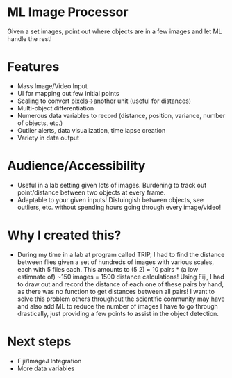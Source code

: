 # ML Image Processor
Given a set images, point out where objects are in a few images and let ML handle the rest! 


# Features
- Mass Image/Video Input
- UI for mapping out few initial points
- Scaling to convert pixels->another unit (useful for distances)
- Multi-object differentiation
- Numerous data variables to record (distance, position, variance, number of objects, etc.)
- Outlier alerts, data visualization, time lapse creation
- Variety in data output


# Audience/Accessibility
- Useful in a lab setting given lots of images. Burdening to track out point/distance between two objects at every frame.
- Adaptable to your given inputs! Distuingish between objects, see outliers, etc. without spending hours going through every image/video!


# Why I created this?
- During my time in a lab at program called TRIP, I had to find the distance between flies given a set of hundreds of images with various scales, each with 5 flies each. This amounts to (5 2) = 10 pairs * (a low estimnate of) ~150 images = 1500 distance calculations! Using Fiji, I had to draw out and record the distance of each one of these pairs by hand, as there was no function to get distances between all pairs! I want to solve this problem others throughout the scientific community may have and also add ML to reduce the number of images I have to go through drastically, just providing a few points to assist in the object detection.


# Next steps
- Fiji/ImageJ Integration
- More data variables
